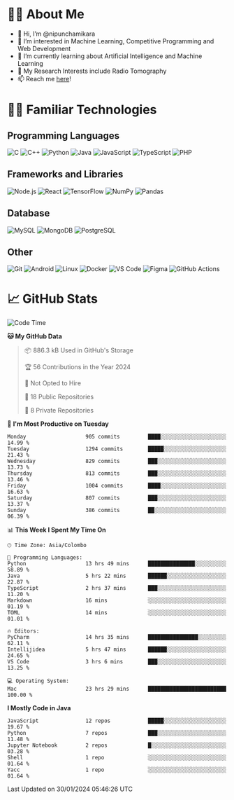 # 🙋‍♂️ About Me
- 👋 Hi, I’m @nipunchamikara
- 👀 I’m interested in Machine Learning, Competitive Programming and Web Development
- 🌱 I’m currently learning about Artificial Intelligence and Machine Learning
- 📜 My Research Interests include Radio Tomography
- 📫 Reach me [here](mailto:nipunchamikara@yahoo.com)!

# 👨‍💻 Familiar Technologies

## Programming Languages
![C](https://img.icons8.com/color/48/000000/c-programming.png "C")
![C++](https://img.icons8.com/color/48/000000/c-plus-plus-logo.png "C++")
![Python](https://img.icons8.com/color/48/000000/python.png "Python")
![Java](https://img.icons8.com/color/48/000000/java-coffee-cup-logo.png "Java")
![JavaScript](https://img.icons8.com/color/48/000000/javascript.png "JavaScript")
![TypeScript](https://img.icons8.com/color/48/000000/typescript.png "TypeScript")
![PHP](https://img.icons8.com/officel/48/000000/php-logo.png "PHP")

## Frameworks and Libraries
![Node.js](https://img.icons8.com/color/48/000000/nodejs.png "Node.js")
![React](https://img.icons8.com/officel/48/000000/react.png "React")
![TensorFlow](https://img.icons8.com/color/48/000000/tensorflow.png "TensorFlow")
![NumPy](https://img.icons8.com/color/48/000000/numpy.png "NumPy")
![Pandas](https://img.icons8.com/color/48/000000/pandas.png "Pandas")

## Database
![MySQL](https://img.icons8.com/color/48/000000/mysql-logo.png "MySQL")
![MongoDB](https://img.icons8.com/color/48/000000/mongodb.png "MongoDB")
![PostgreSQL](https://img.icons8.com/color/48/000000/postgreesql.png "PostgreSQL")

## Other
![Git](https://img.icons8.com/color/48/000000/git.png "Git")
![Android](https://img.icons8.com/color/48/000000/android-os.png "Android")
![Linux](https://img.icons8.com/color/48/000000/linux.png "Linux")
![Docker](https://img.icons8.com/color/48/000000/docker.png "Docker")
![VS Code](https://img.icons8.com/color/48/000000/visual-studio-code-2019.png "VS Code")
![Figma](https://img.icons8.com/color/48/000000/figma.png "Figma")
![GitHub Actions](https://img.icons8.com/color/48/000000/github.png "GitHub Actions")

# 📈 GitHub Stats

<!--START_SECTION:waka-->
![Code Time](http://img.shields.io/badge/Code%20Time-401%20hrs%2016%20mins-blue)

**🐱 My GitHub Data** 

> 📦 886.3 kB Used in GitHub's Storage 
 > 
> 🏆 56 Contributions in the Year 2024
 > 
> 🚫 Not Opted to Hire
 > 
> 📜 18 Public Repositories 
 > 
> 🔑 8 Private Repositories 
 > 
📅 **I'm Most Productive on Tuesday** 

```text
Monday                   905 commits         ████░░░░░░░░░░░░░░░░░░░░░   14.99 % 
Tuesday                  1294 commits        █████░░░░░░░░░░░░░░░░░░░░   21.43 % 
Wednesday                829 commits         ███░░░░░░░░░░░░░░░░░░░░░░   13.73 % 
Thursday                 813 commits         ███░░░░░░░░░░░░░░░░░░░░░░   13.46 % 
Friday                   1004 commits        ████░░░░░░░░░░░░░░░░░░░░░   16.63 % 
Saturday                 807 commits         ███░░░░░░░░░░░░░░░░░░░░░░   13.37 % 
Sunday                   386 commits         ██░░░░░░░░░░░░░░░░░░░░░░░   06.39 % 
```


📊 **This Week I Spent My Time On** 

```text
🕑︎ Time Zone: Asia/Colombo

💬 Programming Languages: 
Python                   13 hrs 49 mins      ███████████████░░░░░░░░░░   58.89 % 
Java                     5 hrs 22 mins       ██████░░░░░░░░░░░░░░░░░░░   22.87 % 
TypeScript               2 hrs 37 mins       ███░░░░░░░░░░░░░░░░░░░░░░   11.20 % 
Markdown                 16 mins             ░░░░░░░░░░░░░░░░░░░░░░░░░   01.19 % 
TOML                     14 mins             ░░░░░░░░░░░░░░░░░░░░░░░░░   01.01 % 

🔥 Editors: 
PyCharm                  14 hrs 35 mins      ████████████████░░░░░░░░░   62.11 % 
Intellijidea             5 hrs 47 mins       ██████░░░░░░░░░░░░░░░░░░░   24.65 % 
VS Code                  3 hrs 6 mins        ███░░░░░░░░░░░░░░░░░░░░░░   13.25 % 

💻 Operating System: 
Mac                      23 hrs 29 mins      █████████████████████████   100.00 % 
```

**I Mostly Code in Java** 

```text
JavaScript               12 repos            █████░░░░░░░░░░░░░░░░░░░░   19.67 % 
Python                   7 repos             ███░░░░░░░░░░░░░░░░░░░░░░   11.48 % 
Jupyter Notebook         2 repos             █░░░░░░░░░░░░░░░░░░░░░░░░   03.28 % 
Shell                    1 repo              ░░░░░░░░░░░░░░░░░░░░░░░░░   01.64 % 
Yacc                     1 repo              ░░░░░░░░░░░░░░░░░░░░░░░░░   01.64 % 
```




 Last Updated on 30/01/2024 05:46:26 UTC
<!--END_SECTION:waka-->

